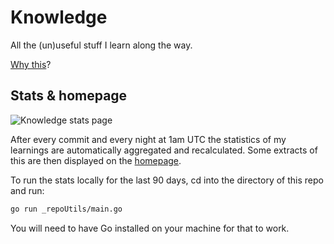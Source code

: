 # Knowledge

All the (un)useful stuff I learn along the way.

[Why this](https://github.com/RichardLitt/meta-knowledge)?

## Stats & homepage

![Knowledge stats page](https://github.com/nobitagit/knowledge/workflows/Knowledge%20stats%20page/badge.svg)

After every commit and every night at 1am UTC the statistics of my learnings are automatically aggregated and recalculated.
Some extracts of this are then displayed on the [homepage](https://nobitagit.github.io/knowledge/).

To run the stats locally for the last 90 days, cd into the directory of this repo and run:

```sh
go run _repoUtils/main.go
```

You will need to have Go installed on your machine for that to work.
